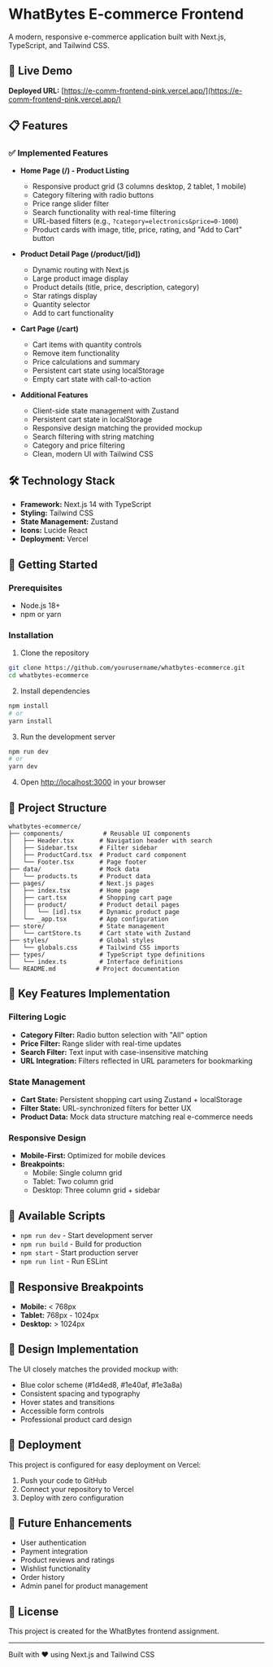 # WhatBytes E-commerce Frontend

A modern, responsive e-commerce application built with Next.js, TypeScript, and Tailwind CSS.

## 🚀 Live Demo

**Deployed URL:** [https://e-comm-frontend-pink.vercel.app/](https://e-comm-frontend-pink.vercel.app/)

## 📋 Features

### ✅ Implemented Features

- **Home Page (/) - Product Listing**
  - Responsive product grid (3 columns desktop, 2 tablet, 1 mobile)
  - Category filtering with radio buttons
  - Price range slider filter
  - Search functionality with real-time filtering
  - URL-based filters (e.g., `?category=electronics&price=0-1000`)
  - Product cards with image, title, price, rating, and "Add to Cart" button

- **Product Detail Page (/product/[id])**
  - Dynamic routing with Next.js
  - Large product image display
  - Product details (title, price, description, category)
  - Star ratings display
  - Quantity selector
  - Add to cart functionality

- **Cart Page (/cart)**
  - Cart items with quantity controls
  - Remove item functionality
  - Price calculations and summary
  - Persistent cart state using localStorage
  - Empty cart state with call-to-action

- **Additional Features**
  - Client-side state management with Zustand
  - Persistent cart state in localStorage
  - Responsive design matching the provided mockup
  - Search filtering with string matching
  - Category and price filtering
  - Clean, modern UI with Tailwind CSS

## 🛠️ Technology Stack

- **Framework:** Next.js 14 with TypeScript
- **Styling:** Tailwind CSS
- **State Management:** Zustand
- **Icons:** Lucide React
- **Deployment:** Vercel

## 🚀 Getting Started

### Prerequisites

- Node.js 18+ 
- npm or yarn

### Installation

1. Clone the repository
```bash
git clone https://github.com/yourusername/whatbytes-ecommerce.git
cd whatbytes-ecommerce
```

2. Install dependencies
```bash
npm install
# or
yarn install
```

3. Run the development server
```bash
npm run dev
# or
yarn dev
```

4. Open [http://localhost:3000](http://localhost:3000) in your browser

## 📁 Project Structure

```
whatbytes-ecommerce/
├── components/           # Reusable UI components
│   ├── Header.tsx       # Navigation header with search
│   ├── Sidebar.tsx      # Filter sidebar
│   ├── ProductCard.tsx  # Product card component
│   └── Footer.tsx       # Page footer
├── data/                # Mock data
│   └── products.ts      # Product data
├── pages/               # Next.js pages
│   ├── index.tsx        # Home page
│   ├── cart.tsx         # Shopping cart page
│   ├── product/         # Product detail pages
│   │   └── [id].tsx     # Dynamic product page
│   └── _app.tsx         # App configuration
├── store/               # State management
│   └── cartStore.ts     # Cart state with Zustand
├── styles/              # Global styles
│   └── globals.css      # Tailwind CSS imports
├── types/               # TypeScript type definitions
│   └── index.ts         # Interface definitions
└── README.md           # Project documentation
```

## 🎯 Key Features Implementation

### Filtering Logic
- **Category Filter:** Radio button selection with "All" option
- **Price Filter:** Range slider with real-time updates
- **Search Filter:** Text input with case-insensitive matching
- **URL Integration:** Filters reflected in URL parameters for bookmarking

### State Management
- **Cart State:** Persistent shopping cart using Zustand + localStorage
- **Filter State:** URL-synchronized filters for better UX
- **Product Data:** Mock data structure matching real e-commerce needs

### Responsive Design
- **Mobile-First:** Optimized for mobile devices
- **Breakpoints:** 
  - Mobile: Single column grid
  - Tablet: Two column grid  
  - Desktop: Three column grid + sidebar

## 🔧 Available Scripts

- `npm run dev` - Start development server
- `npm run build` - Build for production
- `npm start` - Start production server
- `npm run lint` - Run ESLint

## 📱 Responsive Breakpoints

- **Mobile:** < 768px
- **Tablet:** 768px - 1024px  
- **Desktop:** > 1024px

## 🎨 Design Implementation

The UI closely matches the provided mockup with:
- Blue color scheme (#1d4ed8, #1e40af, #1e3a8a)
- Consistent spacing and typography
- Hover states and transitions
- Accessible form controls
- Professional product card design

## 🚀 Deployment

This project is configured for easy deployment on Vercel:

1. Push your code to GitHub
2. Connect your repository to Vercel
3. Deploy with zero configuration

## 🔮 Future Enhancements

- User authentication
- Payment integration
- Product reviews and ratings
- Wishlist functionality
- Order history
- Admin panel for product management

## 📄 License

This project is created for the WhatBytes frontend assignment.

---

Built with ❤️ using Next.js and Tailwind CSS